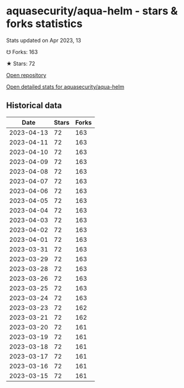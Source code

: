 # aquasecurity/aqua-helm - stars & forks statistics

Stats updated on Apr 2023, 13

☋ Forks: 163

★ Stars: 72

[Open repository](https://github.com/aquasecurity/aqua-helm)

[Open detailed stats for aquasecurity/aqua-helm](https://reviewgithub.com/rep/aquasecurity/aqua-helm)

## Historical data
| Date | Stars | Forks |
|------|-------|-------|
| 2023-04-13 | 72 | 163 | 
| 2023-04-11 | 72 | 163 | 
| 2023-04-10 | 72 | 163 | 
| 2023-04-09 | 72 | 163 | 
| 2023-04-08 | 72 | 163 | 
| 2023-04-07 | 72 | 163 | 
| 2023-04-06 | 72 | 163 | 
| 2023-04-05 | 72 | 163 | 
| 2023-04-04 | 72 | 163 | 
| 2023-04-03 | 72 | 163 | 
| 2023-04-02 | 72 | 163 | 
| 2023-04-01 | 72 | 163 | 
| 2023-03-31 | 72 | 163 | 
| 2023-03-29 | 72 | 163 | 
| 2023-03-28 | 72 | 163 | 
| 2023-03-26 | 72 | 163 | 
| 2023-03-25 | 72 | 163 | 
| 2023-03-24 | 72 | 163 | 
| 2023-03-23 | 72 | 162 | 
| 2023-03-21 | 72 | 162 | 
| 2023-03-20 | 72 | 161 | 
| 2023-03-19 | 72 | 161 | 
| 2023-03-18 | 72 | 161 | 
| 2023-03-17 | 72 | 161 | 
| 2023-03-16 | 72 | 161 | 
| 2023-03-15 | 72 | 161 | 

